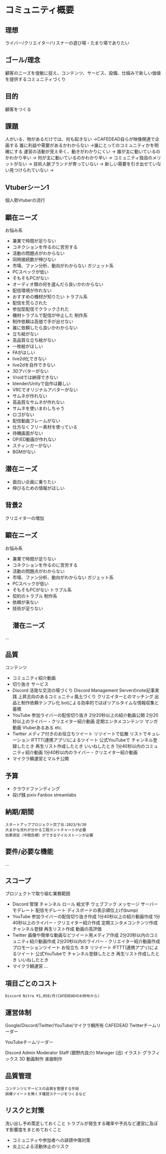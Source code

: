 # コミュニティ概要
## 理想
ライバー/クリエイター/リスナーの遊び場・たまり場でありたい
## ゴール/理念
顧客のニーズを俊敏に捉え、コンテンツ、サービス、設備、仕組みで新しい価値を提供するコミュニティづくり
## 目的
顧客をつくる
## 課題
人がいる、物があるだけでは、何も起きない
→CAFEDEAD自らが映像関連で企画する
誰に利益や需要があるかわからない
→誰にとってのコミュニティかを明確にする
運営の活動が見え辛く、動きがわかりにくい
→
誰が主に動いているのかわかり辛い
→
何が主に動いているのかわかり辛い
→
コミュニティ独自のメリットがない
→
技術人脈ブランドが育っていない
→
新しい需要を引き出せていない見つけられていない
→

## Vtuberシーン1
個人勢Vtuberの流行
## 顕在ニーズ
お悩み系
- 兼業で時間が足りない
- コネクションを作るのに苦労する
- 活動の問題点がわからない
- 同時接続数が伸びない
- 市場、ファン分析、動向がわからない
ガジェット系
- PCスペックが低い
- そもそもPCがない
- オーディオ類の何を選んだら良いかわからない
- 配信環境が作れない
- おすすめの機材が知りたい
トラブル系
- 配信を荒らされた
- 参加型配信でクラックされた
- 機材トラブルで配信が中止した
制作系
- 制作依頼は高価で手が出せない
- 誰に依頼したら良いかわからない
- 立ち絵がない
- 高品質な立ち絵がない
- 一枚絵がほしい
- FAがほしい
- live2d化できない
- live2dを自作できない
- 3Dアバターがない
- Vroidでは納得できない
- blender/Unityで自作は難しい
- VRCでオリジナルアバターがない
- サムネが作れない
- 高品質なサムネが作れない
- サムネを使いまわしちゃう
- ロゴがない
- 配信動画フレームがない
- 仕方なくフリー素材を使っている
- 待機画面がない
- OP/ED動画が作れない
- スティンガーがない
- BGMがない
## 潜在ニーズ
- 面白い企画に乗りたい
- 伸びるための情報がほしい


## 背景2
クリエイターの増加
## 顕在ニーズ
お悩み系
- 兼業で時間が足りない
- コネクションを作るのに苦労する
- 活動の問題点がわからない
- 市場、ファン分析、動向がわからない
ガジェット系
- PCスペックが低い
- そもそもPCがない
トラブル系
- 契約のトラブル
制作系
- 依頼が来ない
- 技術が足りない
  ## 潜在ニーズ
...

## 品質
コンテンツ
- コミュニティ紹介動画
- 切り抜き
サービス
- Discord
    活発な交流の場づくり
    Discord Management Serverのnote記事実践
    上昇志向のあるコミュニティ風土づくり
    クリエイターとのマッチング
    出品と制作依頼テンプレ化
    botによる効率的でほぼリアルタイムな情報収集と蓄積
- YouTube
    参加ライバーの配信切り抜き
    2分20秒以上の紹介動画公開
    2分20秒以上のライバー・クリエイター紹介動画
    定期エンタメコンテンツ
        マンガ動画
        Vtuberあるある
        etc.
- Twitter
    メディア付きのお役立ちツイート
    リツイートで拡散
    リストでキュレーション
    IFTTT(連携アプリ)によるツイート
        公式YouTubeで
            チャンネル登録したとき
            再生リスト作成したとき
            いいねしたとき
    1分40秒以内のコミュニティ紹介動画
    1分40秒以内のライバー・クリエイター紹介動画
- マイクラ鯖運営とマルチ公開
## 予算
- クラウドファンディング
- 投げ銭
    pixiv Fanbox
    streamlabs
## 納期/期間
    スタートアッププロジェクト完了日:2023/9/30
    大まかな流れが分かる工程ガントチャートが必要
    効果測定（中間目標）ができるマイルストーンが必要
## 要件/必要な機能
...

## スコープ
プロジェクトで取り組む業務範囲
- Discord
    管理
    チャンネル
    ロール
    絵文字
    ウェブフック
    メッセージ
    サーバーモデレート
    配信モデレート
    ディスボードの表示順位上げ(bump)
- YouTube
    参加ライバーの配信切り抜き作成
    1分40秒以上の紹介動画作成
    1分40秒以上のライバー・クリエイター紹介作成
    定期エンタメコンテンツ作成
    チャンネル登録
    再生リスト作成
    動画の高評価
- Twitter
    画像や簡単な動画などツイート用メディア作成
        2分20秒以内のコミュニティ紹介動画作成
        2分20秒以内のライバー・クリエイター紹介動画作成
    プロモーションツイート
        お役立ち
        ネタ
    リツイート
    IFTTT(連携アプリ)によるツイート
        公式YouTubeで
        チャンネル登録したとき
        再生リスト作成したとき
        いいねしたとき
- マイクラ鯖運営
...

## 項目ごとのコスト
    Discord Nitro ¥1,050/月(CAFEDEADのお財布から)

## 運営体制
Google/Discord/Twitter/YouTube/マイクラ鯖所有
    CAFEDEAD
Twitterチームリーダー

YouTubeチームリーダー

Discord
    Admin
    Moderator
    Staff
        (銀野内良介)
    Manager
        (迅)
    イラスト
    グラフィックス
    3D
    動画制作
    楽曲制作

## 品質管理
    コンテンツとサービスの品質を管理する手段
    誤爆ツイートを無くす確認ステージをつくるなど

## リスクと対策
洗い出し予め策定しておくこと
トラブルが発生する確率や予兆など運営に及ぼす影響度をまとめておくこと
- コミュニティや参加者への誹謗中傷対策
- 炎上による活動休止のリスク